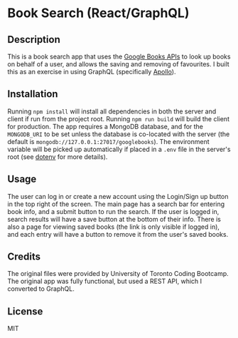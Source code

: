 # Book Search (React/GraphQL)

## Description
This is a book search app that uses the [Google Books APIs](https://developers.google.com/books) to look up books on behalf of a user, and allows the saving and removing of favourites.  I built this as an exercise in using GraphQL (specifically [Apollo](https://www.apollographql.com/)).

## Installation
Running `npm install` will install all dependencies in both the server and client if run from the project root.  Running `npm run build` will build the client for production.  The app requires a MongoDB database, and for the `MONGODB_URI` to be set unless the database is co-located with the server (the default is `mongodb://127.0.0.1:27017/googlebooks`).  The environment variable will be picked up automatically if placed in a `.env` file in the server's root (see [dotenv](https://www.npmjs.com/package/dotenv) for more details).

## Usage
The user can log in or create a new account using the Login/Sign up button in the top right of the screen.  The main page has a search bar for entering book info, and a submit button to run the search.  If the user is logged in, search results will have a save button at the bottom of their info.  There is also a page for viewing saved books (the link is only visible if logged in), and each entry will have a button to remove it from the user's saved books.

## Credits
The original files were provided by University of Toronto Coding Bootcamp.  The original app was fully functional, but used a REST API, which I converted to GraphQL.

## License
MIT